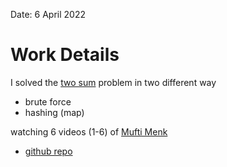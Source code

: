 Date: 6 April 2022
# Work Details
I solved the [two sum](https://www.techiedelight.com/find-pair-with-given-sum-array/) problem in two different way
- brute force
- hashing (map)

watching 6 videos (1-6) of [Mufti Menk](https://www.youtube.com/playlist?list=PLwf5fG5lRom6RkoCMuCOuyHTFJOTzz_CC)

- [github repo](https://github.com/nahidulislam-cse15/problem-solving/tree/main/two%20sum)
